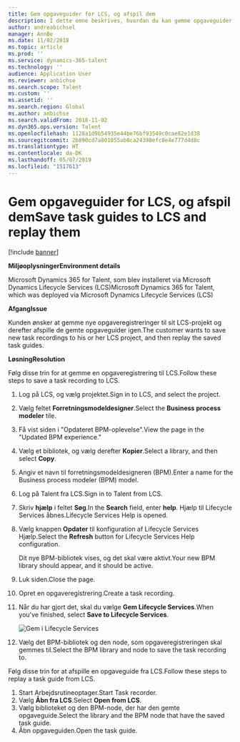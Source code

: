```yaml
---
title: Gem opgaveguider for LCS, og afspil dem
description: I dette emne beskrives, hvordan du kan gemme opgaveguider til Microsoft Dynamics Lifecycle Services (LCS) og derefter afspille dem igen.
author: andreabichsel
manager: AnnBe
ms.date: 11/02/2018
ms.topic: article
ms.prod: ''
ms.service: dynamics-365-talent
ms.technology: ''
audience: Application User
ms.reviewer: anbichse
ms.search.scope: Talent
ms.custom: ''
ms.assetid: ''
ms.search.region: Global
ms.author: anbichse
ms.search.validFrom: 2018-11-02
ms.dyn365.ops.version: Talent
ms.openlocfilehash: 1128a1d9b54935e44be76bf93549c0cae82e1d38
ms.sourcegitcommit: 2b890cd7a801055ab0ca24398efc8e4e777d4d8c
ms.translationtype: HT
ms.contentlocale: da-DK
ms.lasthandoff: 05/07/2019
ms.locfileid: "1517613"
---
```

# <a name="save-task-guides-to-lcs-and-replay-them"></a><span data-ttu-id="ab4ec-103">Gem opgaveguider for LCS, og afspil dem</span><span class="sxs-lookup"><span data-stu-id="ab4ec-103">Save task guides to LCS and replay them</span></span>

[!include [banner](includes/banner.md)]

<span data-ttu-id="ab4ec-104">**Miljøoplysninger**</span><span class="sxs-lookup"><span data-stu-id="ab4ec-104">**Environment details**</span></span> 

<span data-ttu-id="ab4ec-105">Microsoft Dynamics 365 for Talent, som blev installeret via Microsoft Dynamics Lifecycle Services (LCS)</span><span class="sxs-lookup"><span data-stu-id="ab4ec-105">Microsoft Dynamics 365 for Talent, which was deployed via Microsoft Dynamics Lifecycle Services (LCS)</span></span>

<span data-ttu-id="ab4ec-106">**Afgang**</span><span class="sxs-lookup"><span data-stu-id="ab4ec-106">**Issue**</span></span>

<span data-ttu-id="ab4ec-107">Kunden ønsker at gemme nye opgaveregistreringer til sit LCS-projekt og derefter afspille de gemte opgaveguider igen.</span><span class="sxs-lookup"><span data-stu-id="ab4ec-107">The customer wants to save new task recordings to his or her LCS project, and then replay the saved task guides.</span></span>

<span data-ttu-id="ab4ec-108">**Løsning**</span><span class="sxs-lookup"><span data-stu-id="ab4ec-108">**Resolution**</span></span>

<span data-ttu-id="ab4ec-109">Følg disse trin for at gemme en opgaveregistrering til LCS.</span><span class="sxs-lookup"><span data-stu-id="ab4ec-109">Follow these steps to save a task recording to LCS.</span></span>

1. <span data-ttu-id="ab4ec-110">Log på LCS, og vælg projektet.</span><span class="sxs-lookup"><span data-stu-id="ab4ec-110">Sign in to LCS, and select the project.</span></span>
2. <span data-ttu-id="ab4ec-111">Vælg feltet **Forretningsmodeldesigner**.</span><span class="sxs-lookup"><span data-stu-id="ab4ec-111">Select the **Business process modeler** tile.</span></span>
3. <span data-ttu-id="ab4ec-112">Få vist siden i "Opdateret BPM-oplevelse".</span><span class="sxs-lookup"><span data-stu-id="ab4ec-112">View the page in the "Updated BPM experience."</span></span>
4. <span data-ttu-id="ab4ec-113">Vælg et bibliotek, og vælg derefter **Kopier**.</span><span class="sxs-lookup"><span data-stu-id="ab4ec-113">Select a library, and then select **Copy**.</span></span>
5. <span data-ttu-id="ab4ec-114">Angiv et navn til forretningsmodeldesigneren (BPM).</span><span class="sxs-lookup"><span data-stu-id="ab4ec-114">Enter a name for the Business process modeler (BPM) model.</span></span>
6. <span data-ttu-id="ab4ec-115">Log på Talent fra LCS.</span><span class="sxs-lookup"><span data-stu-id="ab4ec-115">Sign in to Talent from LCS.</span></span>
7. <span data-ttu-id="ab4ec-116">Skriv **hjælp** i feltet **Søg**.</span><span class="sxs-lookup"><span data-stu-id="ab4ec-116">In the **Search** field, enter **help**.</span></span> <span data-ttu-id="ab4ec-117">Hjælp til Lifecycle Services åbnes.</span><span class="sxs-lookup"><span data-stu-id="ab4ec-117">Lifecycle Services Help is opened.</span></span>
8. <span data-ttu-id="ab4ec-118">Vælg knappen **Opdater** til konfiguration af Lifecycle Services Hjælp.</span><span class="sxs-lookup"><span data-stu-id="ab4ec-118">Select the **Refresh** button for Lifecycle Services Help configuration.</span></span>

    <span data-ttu-id="ab4ec-119">Dit nye BPM-bibliotek vises, og det skal være aktivt.</span><span class="sxs-lookup"><span data-stu-id="ab4ec-119">Your new BPM library should appear, and it should be active.</span></span>

9. <span data-ttu-id="ab4ec-120">Luk siden.</span><span class="sxs-lookup"><span data-stu-id="ab4ec-120">Close the page.</span></span>
10. <span data-ttu-id="ab4ec-121">Opret en opgaveregistrering.</span><span class="sxs-lookup"><span data-stu-id="ab4ec-121">Create a task recording.</span></span>
11. <span data-ttu-id="ab4ec-122">Når du har gjort det, skal du vælge **Gem Lifecycle Services**.</span><span class="sxs-lookup"><span data-stu-id="ab4ec-122">When you've finished, select **Save to Lifecycle Services**.</span></span>

    ![Gem i Lifecycle Services](media/task-guides.png)

12. <span data-ttu-id="ab4ec-124">Vælg det BPM-bibliotek og den node, som opgaveregistreringen skal gemmes til.</span><span class="sxs-lookup"><span data-stu-id="ab4ec-124">Select the BPM library and node to save the task recording to.</span></span>

<span data-ttu-id="ab4ec-125">Følg disse trin for at afspille en opgaveguide fra LCS.</span><span class="sxs-lookup"><span data-stu-id="ab4ec-125">Follow these steps to replay a task guide from LCS.</span></span>

1. <span data-ttu-id="ab4ec-126">Start Arbejdsrutineoptager.</span><span class="sxs-lookup"><span data-stu-id="ab4ec-126">Start Task recorder.</span></span>
2. <span data-ttu-id="ab4ec-127">Vælg **Åbn fra LCS**.</span><span class="sxs-lookup"><span data-stu-id="ab4ec-127">Select **Open from LCS**.</span></span>
3. <span data-ttu-id="ab4ec-128">Vælg biblioteket og den BPM-node, der har den gemte opgaveguide.</span><span class="sxs-lookup"><span data-stu-id="ab4ec-128">Select the library and the BPM node that have the saved task guide.</span></span>
4. <span data-ttu-id="ab4ec-129">Åbn opgaveguiden.</span><span class="sxs-lookup"><span data-stu-id="ab4ec-129">Open the task guide.</span></span>
